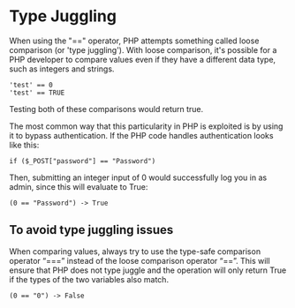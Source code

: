 # Type Juggling

When using the "==" operator, PHP attempts something called loose comparison (or 'type juggling'). With loose comparison, it's possible for a PHP developer to compare values even if they have a different data type, such as integers and strings.

```
'test' == 0
'test' == TRUE
```

Testing both of these comparisons would return true.

The most common way that this particularity in PHP is exploited is by using it to bypass authentication.
If the PHP code handles authentication looks like this:
```
if ($_POST["password"] == "Password")
```
Then, submitting an integer input of 0 would successfully log you in as admin, since this will evaluate to True:
```
(0 == "Password") -> True
```

## To avoid type juggling issues

When comparing values, always try to use the type-safe comparison operator “===” instead of the loose comparison operator “==”. This will ensure that PHP does not type juggle and the operation will only return True if the types of the two variables also match.
```
(0 == "0") -> False
```
